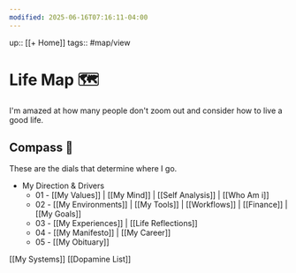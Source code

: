 ```yaml
---
modified: 2025-06-16T07:16:11-04:00
---
```

up:: [[+ Home]]
tags:: #map/view  


# Life Map 🗺
I'm amazed at how many people don't zoom out and consider how to live a good life.

## Compass 🧭
These are the dials that determine where I go.

- My Direction & Drivers
	- 01 - [[My Values]] | [[My Mind]] | [[Self Analysis]] | [[Who Am i]]
	- 02 - [[My Environments]] | [[My Tools]] | [[Workflows]] | [[Finance]] | [[My Goals]] 
	- 03 - [[My Experiences]] |  [[Life Reflections]]
	- 04 - [[My Manifesto]] | [[My Career]]
	- 05 - [[My Obituary]]

[[My Systems]]
[[Dopamine List]]